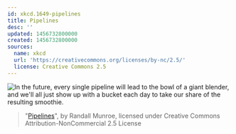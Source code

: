 ```yaml
---
id: xkcd.1649-pipelines
title: Pipelines
desc: ''
updated: 1456732800000
created: 1456732800000
sources:
  name: xkcd
  url: 'https://creativecommons.org/licenses/by-nc/2.5/'
  license: Creative Commons 2.5
---
```

![In the future, every single pipeline will lead to the bowl of a giant blender, and we'll all just show up with a bucket each day to take our share of the resulting smoothie.](https://imgs.xkcd.com/comics/pipelines.png)
> "[Pipelines](https://xkcd.com/1649/)", by Randall Munroe, licensed under Creative Commons Attribution-NonCommercial 2.5 License
